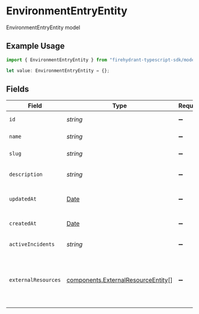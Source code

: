 # EnvironmentEntryEntity

EnvironmentEntryEntity model

## Example Usage

```typescript
import { EnvironmentEntryEntity } from "firehydrant-typescript-sdk/models/components";

let value: EnvironmentEntryEntity = {};
```

## Fields

| Field                                                                                         | Type                                                                                          | Required                                                                                      | Description                                                                                   |
| --------------------------------------------------------------------------------------------- | --------------------------------------------------------------------------------------------- | --------------------------------------------------------------------------------------------- | --------------------------------------------------------------------------------------------- |
| `id`                                                                                          | *string*                                                                                      | :heavy_minus_sign:                                                                            | UUID of the Environment                                                                       |
| `name`                                                                                        | *string*                                                                                      | :heavy_minus_sign:                                                                            | Name of the Environment                                                                       |
| `slug`                                                                                        | *string*                                                                                      | :heavy_minus_sign:                                                                            | Slug of the Environment                                                                       |
| `description`                                                                                 | *string*                                                                                      | :heavy_minus_sign:                                                                            | Description of the Environment                                                                |
| `updatedAt`                                                                                   | [Date](https://developer.mozilla.org/en-US/docs/Web/JavaScript/Reference/Global_Objects/Date) | :heavy_minus_sign:                                                                            | The time the environment was updated                                                          |
| `createdAt`                                                                                   | [Date](https://developer.mozilla.org/en-US/docs/Web/JavaScript/Reference/Global_Objects/Date) | :heavy_minus_sign:                                                                            | The time the environment was created                                                          |
| `activeIncidents`                                                                             | *string*                                                                                      | :heavy_minus_sign:                                                                            | List of active incident guids                                                                 |
| `externalResources`                                                                           | [components.ExternalResourceEntity](../../models/components/externalresourceentity.md)[]      | :heavy_minus_sign:                                                                            | Information about known linkages to representations of services outside of FireHydrant.       |